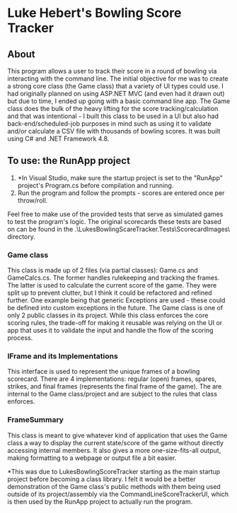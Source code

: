 # Luke Hebert's Bowling Score Tracker

## About

This program allows a user to track their score in a round of bowling via interacting with the command line. The initial objective for me was to create a strong core class (the Game class) that a variety of UI types could use. I had originally planned on using ASP.NET MVC (and even had it drawn out) but due to time, I ended up going with a basic command line app. The Game class does the bulk of the heavy lifting for the score tracking/calculation and that was intentional - I built this class to be used in a UI but also had back-end/scheduled-job purposes in mind such as using it to validate and/or calculate a CSV file with thousands of bowling scores. It was built using C# and .NET Framework 4.8.

## To use: the RunApp project

1. *In Visual Studio, make sure the startup project is set to the "RunApp" project's Program.cs before compilation and running.
2. Run the program and follow the prompts - scores are entered once per throw/roll.

Feel free to make use of the provided tests that serve as simulated games to test the program's logic. The original scorecards these tests are based on can be found in the .\LukesBowlingScareTracker.Tests\ScorecardImages\ directory.

### Game class

This class is made up of 2 files (via partial classes): Game.cs and GameCalcs.cs. The former handles rulekeeping and tracking the frames. The latter is used to calculate the current score of the game. They were split up to prevent clutter, but I think it could be refactored and refined further. One example being that generic Exceptions are used - these could be defined into custom exceptions in the future. The Game class is one of only 2 public classes in its project. While this class enforces the core scoring rules, the trade-off for making it reusable was relying on the UI or app that uses it to validate the input and handle the flow of the scoring process.

### IFrame and its Implementations

This interface is used to represent the unique frames of a bowling scorecard. There are 4 implementations: regular (open) frames, spares, strikes, and final frames (represents the final frame of the game). The are internal to the Game class/project and are subject to the rules that class enforces.

### FrameSummary

This class is meant to give whatever kind of application that uses the Game class a way to display the current state/score of the game without directly accessing internal members. It also gives a more one-size-fits-all output, making formatting to a webpage or output file a bit easier.

*This was due to LukesBowlingScoreTracker starting as the main startup project before becoming a class library. I felt it would be a better demonstration of the Game class's public methods with them being used outside of its project/assembly via the CommandLineScoreTrackerUI, which is then used by the RunApp project to actually run the program.
